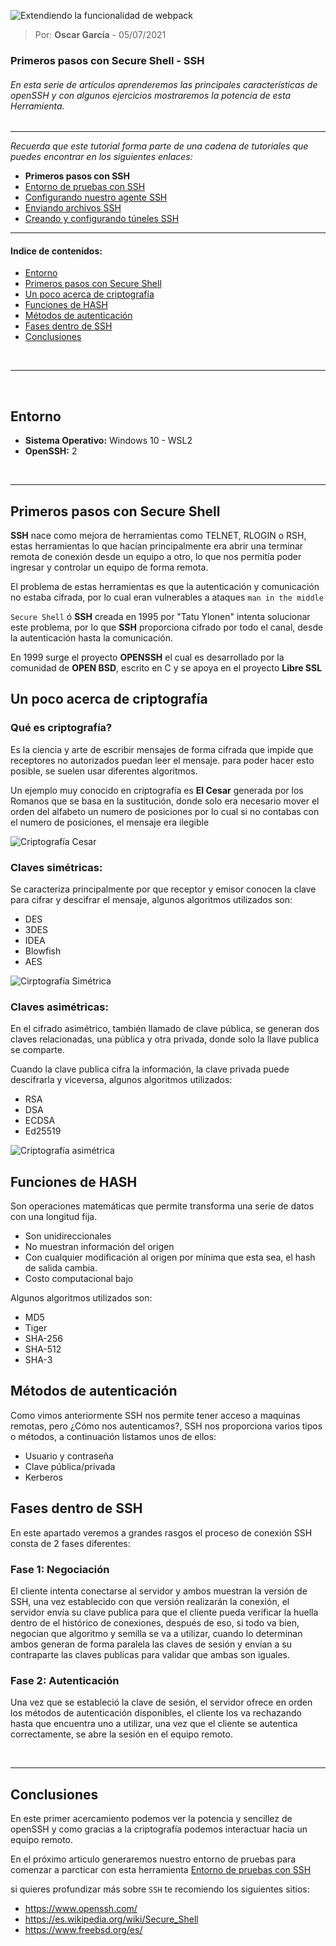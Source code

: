 ![Extendiendo la funcionalidad de webpack](https://ninjaaprendiendo.s3.us-east-2.amazonaws.com/ssh-primeros-pasos-con-secure-shell.png)


> Por: **Oscar García** - 05/07/2021

### Primeros pasos con **Secure Shell** - SSH

###### En esta serie de artículos aprenderemos las principales características de openSSH y con algunos ejercicios mostraremos la potencia de esta Herramienta.

----

*Recuerda que este tutorial forma parte de una cadena de tutoriales que puedes encontrar en los siguientes enlaces:*

- **Primeros pasos con SSH**
- [Entorno de pruebas con SSH]()
- [Configurando nuestro agente SSH]()
- [Enviando archivos SSH]()
- [Creando y configurando túneles SSH]()


---

#### Indice de contenidos:

- [Entorno](#Entorno)
- [Primeros pasos con Secure Shell](#Primeros-pasos-con-Secure-Shell)
- [Un poco acerca de criptografía](#Un-poco-acerca-de-criptografía)
- [Funciones de HASH](#Funciones-de-HASH)
- [Métodos de autenticación](#Métodos-de-autenticación)
- [Fases dentro de SSH](#Fases-dentro-de-SSH)
- [Conclusiones](#Conclusiones)

<br />

---
<br />

## Entorno

- **Sistema Operativo:** Windows 10 - WSL2  
- **OpenSSH:** 2

<br />

----

## Primeros pasos con Secure Shell

**SSH** nace como mejora de herramientas como TELNET, RLOGIN o RSH, estas herramientas lo que hacían principalmente era abrir una terminar remota de conexión desde un equipo a otro, lo que nos permitía poder ingresar y controlar un equipo de forma remota.

El problema de estas herramientas es que la autenticación y comunicación no estaba cifrada, por lo cual eran vulnerables a ataques `man in the middle`

`Secure Shell` ó **SSH** creada en 1995 por "Tatu Ylonen" intenta solucionar este problema, por lo que **SSH** proporciona cifrado por todo el canal, desde la autenticación hasta la comunicación. 

En 1999 surge el proyecto **OPENSSH** el cual es desarrollado por la comunidad de **OPEN BSD**, escrito en C y se apoya en el proyecto **Libre SSL** 

## Un poco acerca de criptografía

### Qué es criptografía?

Es la ciencia y arte de escribir mensajes de forma cifrada que impide que receptores no autorizados puedan leer el mensaje. para poder hacer esto posible, se suelen usar diferentes algoritmos.

Un ejemplo muy conocido en criptografía es **El Cesar** generada por los Romanos que se basa en la sustitución, donde solo era necesario mover el orden del alfabeto un numero de posiciones por lo cual si no contabas con el numero de posiciones, el mensaje era ilegible

![Criptografía Cesar](https://ninjaaprendiendo.s3.us-east-2.amazonaws.com/ssh-primeros-pasos-cesar.PNG)

### Claves simétricas:

Se caracteriza principalmente por que receptor y emisor conocen la clave para cifrar y descifrar el mensaje, algunos algoritmos utilizados son:

- DES
- 3DES
- IDEA
- Blowfish
- AES

 

![Cirptografía Simétrica](https://ninjaaprendiendo.s3.us-east-2.amazonaws.com/clave-simetrica.PNG)

### Claves asimétricas:

En el cifrado asimétrico, también llamado de clave pública, se generan dos claves relacionadas, una pública y otra privada, donde solo la llave publica se comparte.

Cuando la clave publica cifra la información, la clave privada puede descifrarla y viceversa, algunos algoritmos utilizados:

- RSA
- DSA
- ECDSA
- Ed25519

![Criptografía asimétrica](https://ninjaaprendiendo.s3.us-east-2.amazonaws.com/clave-publica.PNG)

## Funciones de HASH

Son operaciones matemáticas que permite transforma una serie de datos con una longitud fija.

- Son unidireccionales
- No muestran información del origen
- Con cualquier modificación al origen por mínima que esta sea, el hash de salida cambia.
- Costo computacional bajo

Algunos algoritmos utilizados son:

- MD5
- Tiger
- SHA-256
- SHA-512
- SHA-3

## Métodos de autenticación

Como vimos anteriormente SSH nos permite tener acceso a maquinas remotas, pero ¿Cómo nos autenticamos?, SSH nos proporciona varios tipos o  métodos, a continuación listamos unos de ellos:

- Usuario y contraseña
- Clave pública/privada
- Kerberos

## Fases dentro de SSH

En este apartado veremos a grandes rasgos el proceso de conexión SSH consta de 2 fases diferentes:

### Fase 1: **Negociación**

El cliente intenta conectarse al servidor y ambos muestran la versión de SSH, una vez establecido con que versión realizarán la conexión, el servidor envía su clave publica para que el cliente pueda verificar la huella dentro de el histórico de conexiones, después de eso, si todo va bien, negocian que algoritmo y semilla se va a utilizar, cuando lo determinan ambos generan de forma paralela las claves de sesión y envían a su contraparte las claves publicas para validar que ambas son iguales.

### Fase 2: **Autenticación**

Una vez que se estableció la clave de sesión, el servidor ofrece en orden los métodos de autenticación disponibles, el cliente los va rechazando hasta que encuentra uno a utilizar, una vez que el cliente se autentica correctamente, se abre la sesión en el equipo remoto.


<br />

---
## Conclusiones

En este primer acercamiento podemos ver la potencia y sencillez de openSSH y como gracias a la criptografía podemos interactuar hacia un equipo remoto.

En el próximo articulo generaremos nuestro entorno de pruebas para comenzar a parcticar con esta herramienta [Entorno de pruebas con SSH]()

si quieres profundizar más sobre `SSH` te recomiendo los siguientes sitios:

- https://www.openssh.com/
- https://es.wikipedia.org/wiki/Secure_Shell
- https://www.freebsd.org/es/